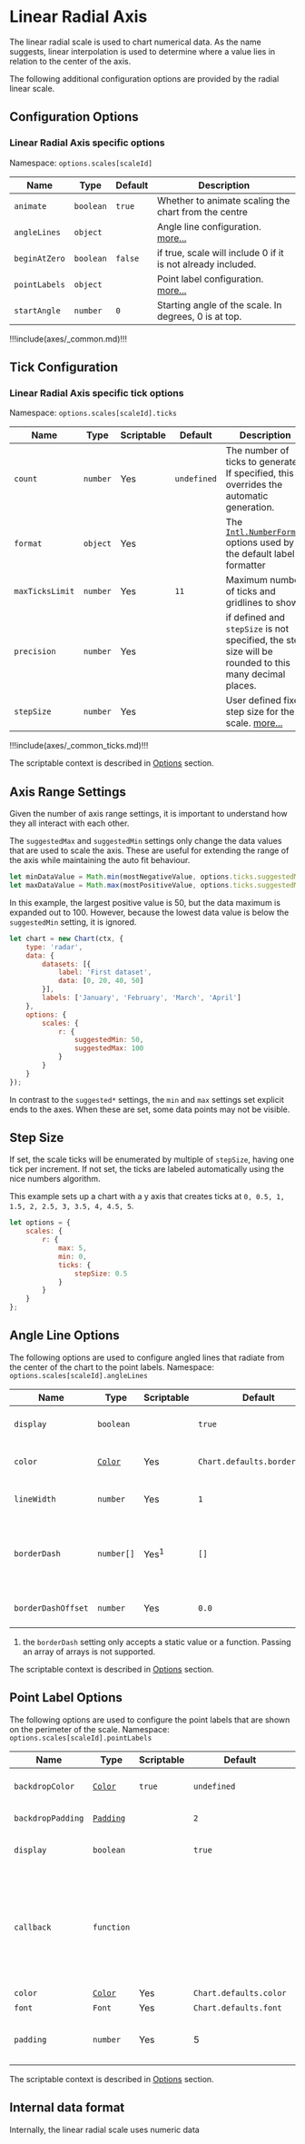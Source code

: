 # Linear Radial Axis

The linear radial scale is used to chart numerical data. As the name suggests, linear interpolation is used to determine where a value lies in relation to the center of the axis.

The following additional configuration options are provided by the radial linear scale.

## Configuration Options

### Linear Radial Axis specific options

Namespace: `options.scales[scaleId]`

| Name | Type | Default | Description
| ---- | ---- | ------- | -----------
| `animate` | `boolean` | `true` | Whether to animate scaling the chart from the centre
| `angleLines` | `object` | | Angle line configuration. [more...](#angle-line-options)
| `beginAtZero` | `boolean` | `false` | if true, scale will include 0 if it is not already included.
| `pointLabels` | `object` | | Point label configuration. [more...](#point-label-options)
| `startAngle` | `number` | `0` | Starting angle of the scale. In degrees, 0 is at top.

!!!include(axes/_common.md)!!!

## Tick Configuration

### Linear Radial Axis specific tick options

Namespace: `options.scales[scaleId].ticks`

| Name | Type | Scriptable | Default | Description
| ---- | ---- | ------- | ------- | -----------
| `count` | `number` | Yes | `undefined` | The number of ticks to generate. If specified, this overrides the automatic generation.
| `format` | `object` | Yes | | The [`Intl.NumberFormat`](https://developer.mozilla.org/en-US/docs/Web/JavaScript/Reference/Global_Objects/Intl/NumberFormat) options used by the default label formatter
| `maxTicksLimit` | `number` | Yes | `11` | Maximum number of ticks and gridlines to show.
| `precision` | `number` | Yes | | if defined and `stepSize` is not specified, the step size will be rounded to this many decimal places.
| `stepSize` | `number` | Yes | | User defined fixed step size for the scale. [more...](#step-size)

!!!include(axes/_common_ticks.md)!!!

The scriptable context is described in [Options](../../general/options.md#tick) section.

## Axis Range Settings

Given the number of axis range settings, it is important to understand how they all interact with each other.

The `suggestedMax` and `suggestedMin` settings only change the data values that are used to scale the axis. These are useful for extending the range of the axis while maintaining the auto fit behaviour.

```javascript
let minDataValue = Math.min(mostNegativeValue, options.ticks.suggestedMin);
let maxDataValue = Math.max(mostPositiveValue, options.ticks.suggestedMax);
```

In this example, the largest positive value is 50, but the data maximum is expanded out to 100. However, because the lowest data value is below the `suggestedMin` setting, it is ignored.

```javascript
let chart = new Chart(ctx, {
    type: 'radar',
    data: {
        datasets: [{
            label: 'First dataset',
            data: [0, 20, 40, 50]
        }],
        labels: ['January', 'February', 'March', 'April']
    },
    options: {
        scales: {
            r: {
                suggestedMin: 50,
                suggestedMax: 100
            }
        }
    }
});
```

In contrast to the `suggested*` settings, the `min` and `max` settings set explicit ends to the axes. When these are set, some data points may not be visible.

## Step Size

If set, the scale ticks will be enumerated by multiple of `stepSize`, having one tick per increment. If not set, the ticks are labeled automatically using the nice numbers algorithm.

This example sets up a chart with a y axis that creates ticks at `0, 0.5, 1, 1.5, 2, 2.5, 3, 3.5, 4, 4.5, 5`.

```javascript
let options = {
    scales: {
        r: {
            max: 5,
            min: 0,
            ticks: {
                stepSize: 0.5
            }
        }
    }
};
```

## Angle Line Options

The following options are used to configure angled lines that radiate from the center of the chart to the point labels.
Namespace: `options.scales[scaleId].angleLines`

| Name | Type | Scriptable | Default | Description
| ---- | ---- | ------- | ------- | -----------
| `display` | `boolean` | | `true` | if true, angle lines are shown.
| `color` | [`Color`](../../general/colors.md) | Yes | `Chart.defaults.borderColor` | Color of angled lines.
| `lineWidth` | `number` | Yes | `1` | Width of angled lines.
| `borderDash` | `number[]` | Yes<sup>1</sup> | `[]` | Length and spacing of dashes on angled lines. See [MDN](https://developer.mozilla.org/en-US/docs/Web/API/CanvasRenderingContext2D/setLineDash).
| `borderDashOffset` | `number` | Yes | `0.0` | Offset for line dashes. See [MDN](https://developer.mozilla.org/en-US/docs/Web/API/CanvasRenderingContext2D/lineDashOffset).

  1. the `borderDash` setting only accepts a static value or a function. Passing an array of arrays is not supported.

The scriptable context is described in [Options](../../general/options.md#scale) section.

## Point Label Options

The following options are used to configure the point labels that are shown on the perimeter of the scale.
Namespace: `options.scales[scaleId].pointLabels`

| Name | Type | Scriptable | Default | Description
| ---- | ---- | ------- | ------- | -----------
| `backdropColor` | [`Color`](../../general/colors.md) | `true` | `undefined` | Background color of the point label.
| `backdropPadding` | [`Padding`](../../general/padding.md) | | `2` | Padding of label backdrop.
| `display` | `boolean` | | `true` | if true, point labels are shown.
| `callback` | `function` | | | Callback function to transform data labels to point labels. The default implementation simply returns the current string.
| `color` | [`Color`](../../general/colors.md) | Yes | `Chart.defaults.color` | Color of label.
| `font` | `Font` | Yes | `Chart.defaults.font` | See [Fonts](./general/fonts.md)
| `padding` | `number` | Yes | 5 | Padding between chart and point labels.

The scriptable context is described in [Options](../../general/options.md#scale) section.

## Internal data format

Internally, the linear radial scale uses numeric data
